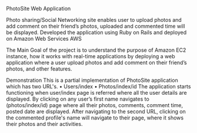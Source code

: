 PhotoSite Web Application

Photo sharing/Social Networking site enables user to upload photos and add comment on their friend’s photos, uploaded and commented time will be displayed. Developed the application using Ruby on Rails and deployed on Amazon Web Services AWS

The Main Goal of the project is to understand the purpose of Amazon EC2 instance, how it works with real-time applications by deploying a web application where a user upload photos and add comment on their friend’s photos, and other features.

Demonstration
This is a partial implementation of PhotoSite application which has two URL's. 
•	Users/index
•	Photos/index/id
The application starts functioning when user/index page is referred where all the user details are displayed. By clicking on any user’s first name navigates to (photos/index/id) page where all their photos, comments, comment time, posted date are displayed. After navigating to the second URL, clicking on the commented profile's name will navigate to their page, where it shows their photos and their activities.
